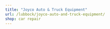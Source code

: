 ```yaml
---
title: "Joyco Auto & Truck Equipment"
url: /lubbock/joyco-auto-and-truck-equipment/
shop: car repair
---
```

